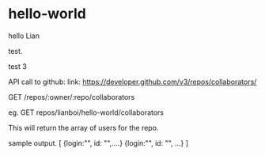 # hello-world

hello Lian

test.

test 3

API call to github:
link: https://developer.github.com/v3/repos/collaborators/

GET /repos/:owner/:repo/collaborators

eg.
GET repos/lianboi/hello-world/collaborators

This will return the array of users for the repo.

sample output.
[
{login:"", id: "",....}
{login:"", id: "", ...}
]
